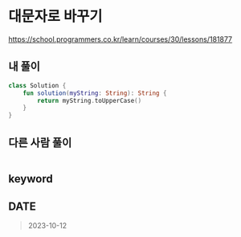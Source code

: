 # 대문자로 바꾸기

https://school.programmers.co.kr/learn/courses/30/lessons/181877

## 내 풀이

```kt
class Solution {
    fun solution(myString: String): String {
        return myString.toUpperCase()
    }
}
```

## 다른 사람 풀이

```kt

```

## keyword

## DATE

> 2023-10-12
